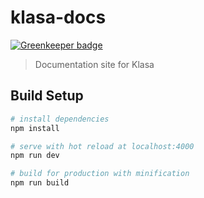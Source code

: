 # klasa-docs

[![Greenkeeper badge](https://badges.greenkeeper.io/dirigeants/klasa-website.svg)](https://greenkeeper.io/)

> Documentation site for Klasa

## Build Setup

```bash
# install dependencies
npm install

# serve with hot reload at localhost:4000
npm run dev

# build for production with minification
npm run build
```
